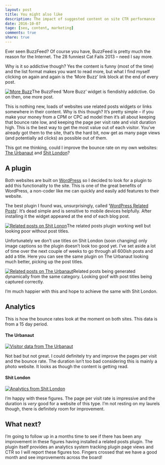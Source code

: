 ```yaml
---
layout: post
title: You might also like
description: The impact of suggested content on site CTR performance
date: 2016-10-07
tage: [seo, content, marketing]
comments: true
share: true
---
```


Ever seen BuzzFeed? Of course you have, BuzzFeed is pretty much the reason for the Internet. The 28 funniest Cat Fails 2013 – need I say more.

Why is it so addictive though? Yes the content is funny (most of the time) and the list format makes you want to read more, but what I find myself clicking on again and again is the ‘More Buzz’ link block at the end of every post.

[![More Buzz](http://images.grdnr.io/2013/04/more-buzz.png)](http://images.grdnr.io/2013/04/more-buzz.png)The BuzzFeed ‘More Buzz’ widget is fiendishly addictive. Go on then, one more post.

This is nothing new, loads of websites use related posts widgets or links somewhere in their content. Why is this though? It’s pretty simple – if you make your money from a CPM or CPC ad model then it’s all about keeping that bounce rate low, and keeping the page per visit rate and visit duration high. This is the best way to get the most value out of each visitor. You’ve already got them to the site, that’s the hard bit, now get as many page views (and potentially ad clicks) as possible out of them.

This got me thinking, could I improve the bounce rate on my own websites: [The Urbanaut](http://theurbanaut.net) and [Shit London](http://shitlondon.co.uk)?

## A plugin

Both websites are built on [WordPress](http://wordpress.org) so I decided to look for a plugin to add this functionality to the site. This is one of the great benefits of WordPress, a non-coder like me can quickly and easily add features to their website.

The best plugin I found was, unsurprisingly, called ‘[WordPress Related Posts](http://wordpress.org/extend/plugins/wordpress-23-related-posts-plugin/)‘. It’s dead simple and is sensitive to mobile devices helpfully. After installing it the widget appeared at the end of each blog post.

[![Related posts on Shit Lonon](http://images.grdnr.io/2013/04/sl-related-posts.png)](http://images.grdnr.io/2013/04/sl-related-posts.png)The related posts plugin working well but looking poor without post titles.

Unfortunately we don’t use titles on Shit London (soon changing) only image captions so the plugin doesn’t look too good yet. I’ve set aside a lot of time over the next couple of weeks to go through all 600ish posts and add a title. Here you can see the same plugin on The Urbanaut looking much better, picking up the post titles.

[![Related posts on The Urbanaut](http://images.grdnr.io/2013/04/tu-related-posts.png)](http://images.grdnr.io/2013/04/tu-related-posts.png)Related posts being generated dynamically from the same category. Looking goof with post titles being captured correctly.

I’m much happier with this and hope to achieve the same with Shit London.

## Analytics

This is how the bounce rates look at the moment on both sites. This data is from a 15 day period.

#### The Urbanaut

[![Visitor data from The Urbanaut](http://images.grdnr.io/2013/04/tu-data.png)](http://images.grdnr.io/2013/04/tu-data.png)   

 Not bad but not great. I could definitely try and improve the pages per visit and the bounce rate. The duration isn’t too bad considering this is mainly a photo website. It looks as though the content is getting read.

#### Shit London

[![Analytics from Shit London](http://images.grdnr.io/2013/04/sldata.png)](http://images.grdnr.io/2013/04/sldata.png)   

 I’m happy with these figures. The page per visit rate is impressive and the duration is _very_ good for a website of this type. I’m not resting on my laurels though, there is definitely room for improvement.

## What next?

I’m going to follow up in a months time to see if there has been any improvement in these figures having installed a related posts plugin. The plugin itself provides an analytics system tracking plugin page views and CTR so I will report these figures too. Fingers crossed that we have a good month and see improvements across the board!
